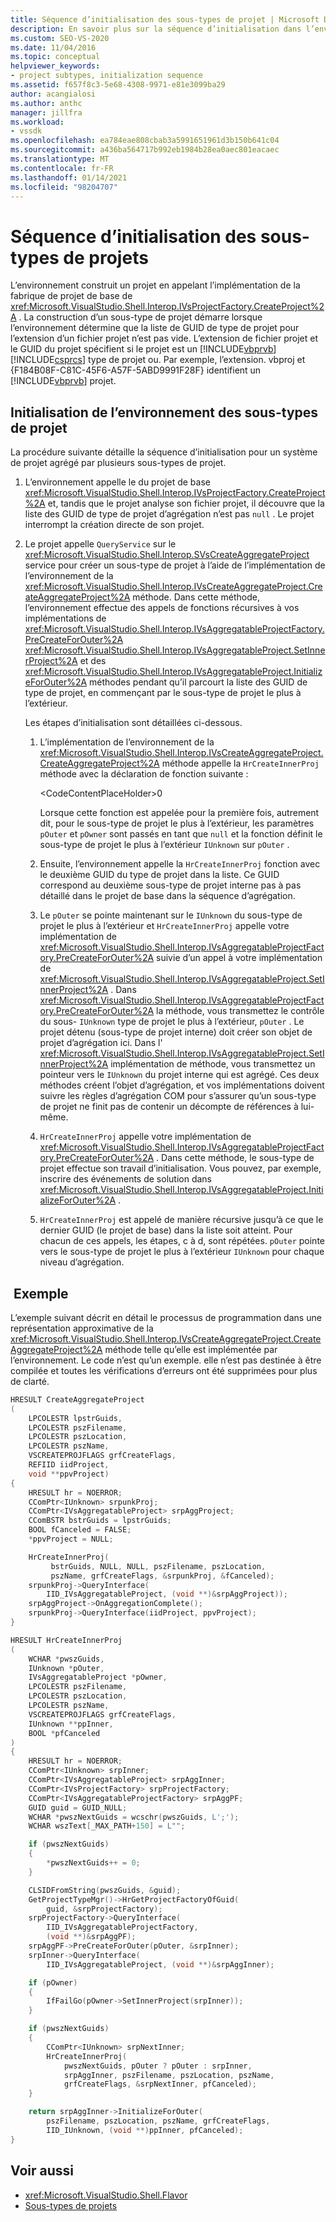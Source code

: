 ```yaml
---
title: Séquence d’initialisation des sous-types de projet | Microsoft Docs
description: En savoir plus sur la séquence d’initialisation dans l’environnement Visual Studio pour un système de projet agrégé par plusieurs sous-types de projet.
ms.custom: SEO-VS-2020
ms.date: 11/04/2016
ms.topic: conceptual
helpviewer_keywords:
- project subtypes, initialization sequence
ms.assetid: f657f8c3-5e68-4308-9971-e81e3099ba29
author: acangialosi
ms.author: anthc
manager: jillfra
ms.workload:
- vssdk
ms.openlocfilehash: ea784eae808cbab3a5991651961d3b150b641c04
ms.sourcegitcommit: a436ba564717b992eb1984b28ea0aec801eacaec
ms.translationtype: MT
ms.contentlocale: fr-FR
ms.lasthandoff: 01/14/2021
ms.locfileid: "98204707"
---
```

# <a name="initialization-sequence-of-project-subtypes"></a>Séquence d’initialisation des sous-types de projets
L’environnement construit un projet en appelant l’implémentation de la fabrique de projet de base de <xref:Microsoft.VisualStudio.Shell.Interop.IVsProjectFactory.CreateProject%2A> . La construction d’un sous-type de projet démarre lorsque l’environnement détermine que la liste de GUID de type de projet pour l’extension d’un fichier projet n’est pas vide. L’extension de fichier projet et le GUID du projet spécifient si le projet est un [!INCLUDE[vbprvb](../../code-quality/includes/vbprvb_md.md)] [!INCLUDE[csprcs](../../data-tools/includes/csprcs_md.md)] type de projet ou. Par exemple, l’extension. vbproj et {F184B08F-C81C-45F6-A57F-5ABD9991F28F} identifient un [!INCLUDE[vbprvb](../../code-quality/includes/vbprvb_md.md)] projet.

## <a name="environments-initialization-of-project-subtypes"></a>Initialisation de l’environnement des sous-types de projet
 La procédure suivante détaille la séquence d’initialisation pour un système de projet agrégé par plusieurs sous-types de projet.

1. L’environnement appelle le du projet de base <xref:Microsoft.VisualStudio.Shell.Interop.IVsProjectFactory.CreateProject%2A> et, tandis que le projet analyse son fichier projet, il découvre que la liste des GUID de type de projet d’agrégation n’est pas `null` . Le projet interrompt la création directe de son projet.

2. Le projet appelle `QueryService` sur le <xref:Microsoft.VisualStudio.Shell.Interop.SVsCreateAggregateProject> service pour créer un sous-type de projet à l’aide de l’implémentation de l’environnement de la <xref:Microsoft.VisualStudio.Shell.Interop.IVsCreateAggregateProject.CreateAggregateProject%2A> méthode. Dans cette méthode, l’environnement effectue des appels de fonctions récursives à vos implémentations de <xref:Microsoft.VisualStudio.Shell.Interop.IVsAggregatableProjectFactory.PreCreateForOuter%2A> <xref:Microsoft.VisualStudio.Shell.Interop.IVsAggregatableProject.SetInnerProject%2A> et des <xref:Microsoft.VisualStudio.Shell.Interop.IVsAggregatableProject.InitializeForOuter%2A> méthodes pendant qu’il parcourt la liste des GUID de type de projet, en commençant par le sous-type de projet le plus à l’extérieur.

     Les étapes d’initialisation sont détaillées ci-dessous.

    1. L’implémentation de l’environnement de la <xref:Microsoft.VisualStudio.Shell.Interop.IVsCreateAggregateProject.CreateAggregateProject%2A> méthode appelle la `HrCreateInnerProj` méthode avec la déclaration de fonction suivante :

         \<CodeContentPlaceHolder>0</CodeContentPlaceHolder>

         Lorsque cette fonction est appelée pour la première fois, autrement dit, pour le sous-type de projet le plus à l’extérieur, les paramètres `pOuter` et `pOwner` sont passés en tant que `null` et la fonction définit le sous-type de projet le plus à l’extérieur `IUnknown` sur `pOuter` .

    2. Ensuite, l’environnement appelle la `HrCreateInnerProj` fonction avec le deuxième GUID du type de projet dans la liste. Ce GUID correspond au deuxième sous-type de projet interne pas à pas détaillé dans le projet de base dans la séquence d’agrégation.

    3. Le `pOuter` se pointe maintenant sur le `IUnknown` du sous-type de projet le plus à l’extérieur et `HrCreateInnerProj` appelle votre implémentation de <xref:Microsoft.VisualStudio.Shell.Interop.IVsAggregatableProjectFactory.PreCreateForOuter%2A> suivie d’un appel à votre implémentation de <xref:Microsoft.VisualStudio.Shell.Interop.IVsAggregatableProject.SetInnerProject%2A> . Dans <xref:Microsoft.VisualStudio.Shell.Interop.IVsAggregatableProjectFactory.PreCreateForOuter%2A> la méthode, vous transmettez le contrôle du sous- `IUnknown` type de projet le plus à l’extérieur, `pOuter` . Le projet détenu (sous-type de projet interne) doit créer son objet de projet d’agrégation ici. Dans l' <xref:Microsoft.VisualStudio.Shell.Interop.IVsAggregatableProject.SetInnerProject%2A> implémentation de méthode, vous transmettez un pointeur vers le `IUnknown` du projet interne qui est agrégé. Ces deux méthodes créent l’objet d’agrégation, et vos implémentations doivent suivre les règles d’agrégation COM pour s’assurer qu’un sous-type de projet ne finit pas de contenir un décompte de références à lui-même.

    4. `HrCreateInnerProj` appelle votre implémentation de <xref:Microsoft.VisualStudio.Shell.Interop.IVsAggregatableProjectFactory.PreCreateForOuter%2A> . Dans cette méthode, le sous-type de projet effectue son travail d’initialisation. Vous pouvez, par exemple, inscrire des événements de solution dans <xref:Microsoft.VisualStudio.Shell.Interop.IVsAggregatableProject.InitializeForOuter%2A> .

    5. `HrCreateInnerProj` est appelé de manière récursive jusqu’à ce que le dernier GUID (le projet de base) dans la liste soit atteint. Pour chacun de ces appels, les étapes, c à d, sont répétées. `pOuter` pointe vers le sous-type de projet le plus à l’extérieur `IUnknown` pour chaque niveau d’agrégation.

## <a name="example"></a> Exemple

L’exemple suivant décrit en détail le processus de programmation dans une représentation approximative de la <xref:Microsoft.VisualStudio.Shell.Interop.IVsCreateAggregateProject.CreateAggregateProject%2A> méthode telle qu’elle est implémentée par l’environnement. Le code n’est qu’un exemple. elle n’est pas destinée à être compilée et toutes les vérifications d’erreurs ont été supprimées pour plus de clarté.

```cpp
HRESULT CreateAggregateProject
(
    LPCOLESTR lpstrGuids,
    LPCOLESTR pszFilename,
    LPCOLESTR pszLocation,
    LPCOLESTR pszName,
    VSCREATEPROJFLAGS grfCreateFlags,
    REFIID iidProject,
    void **ppvProject)
{
    HRESULT hr = NOERROR;
    CComPtr<IUnknown> srpunkProj;
    CComPtr<IVsAggregatableProject> srpAggProject;
    CComBSTR bstrGuids = lpstrGuids;
    BOOL fCanceled = FALSE;
    *ppvProject = NULL;

    HrCreateInnerProj(
         bstrGuids, NULL, NULL, pszFilename, pszLocation,
         pszName, grfCreateFlags, &srpunkProj, &fCanceled);
    srpunkProj->QueryInterface(
        IID_IVsAggregatableProject, (void **)&srpAggProject));
    srpAggProject->OnAggregationComplete();
    srpunkProj->QueryInterface(iidProject, ppvProject);
}

HRESULT HrCreateInnerProj
(
    WCHAR *pwszGuids,
    IUnknown *pOuter,
    IVsAggregatableProject *pOwner,
    LPCOLESTR pszFilename,
    LPCOLESTR pszLocation,
    LPCOLESTR pszName,
    VSCREATEPROJFLAGS grfCreateFlags,
    IUnknown **ppInner,
    BOOL *pfCanceled
)
{
    HRESULT hr = NOERROR;
    CComPtr<IUnknown> srpInner;
    CComPtr<IVsAggregatableProject> srpAggInner;
    CComPtr<IVsProjectFactory> srpProjectFactory;
    CComPtr<IVsAggregatableProjectFactory> srpAggPF;
    GUID guid = GUID_NULL;
    WCHAR *pwszNextGuids = wcschr(pwszGuids, L';');
    WCHAR wszText[_MAX_PATH+150] = L"";

    if (pwszNextGuids)
    {
        *pwszNextGuids++ = 0;
    }

    CLSIDFromString(pwszGuids, &guid);
    GetProjectTypeMgr()->HrGetProjectFactoryOfGuid(
        guid, &srpProjectFactory);
    srpProjectFactory->QueryInterface(
        IID_IVsAggregatableProjectFactory,
        (void **)&srpAggPF);
    srpAggPF->PreCreateForOuter(pOuter, &srpInner);
    srpInner->QueryInterface(
        IID_IVsAggregatableProject, (void **)&srpAggInner);

    if (pOwner)
    {
        IfFailGo(pOwner->SetInnerProject(srpInner));
    }

    if (pwszNextGuids)
    {
        CComPtr<IUnknown> srpNextInner;
        HrCreateInnerProj(
            pwszNextGuids, pOuter ? pOuter : srpInner,
            srpAggInner, pszFilename, pszLocation, pszName,
            grfCreateFlags, &srpNextInner, pfCanceled);
    }

    return srpAggInner->InitializeForOuter(
        pszFilename, pszLocation, pszName, grfCreateFlags,
        IID_IUnknown, (void **)ppInner, pfCanceled);
}
```

## <a name="see-also"></a>Voir aussi

- <xref:Microsoft.VisualStudio.Shell.Flavor>
- [Sous-types de projets](../../extensibility/internals/project-subtypes.md)
